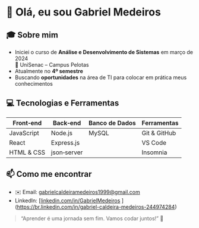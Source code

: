 # 👋 Olá, eu sou Gabriel Medeiros

## 🎓 Sobre mim

- Iniciei o curso de **Análise e Desenvolvimento de Sistemas** em março de 2024  
  📍 UniSenac – Campus Pelotas  
- Atualmente no **4º semestre**  
- Buscando **oportunidades** na área de TI para colocar em prática meus conhecimentos

## 💻 Tecnologias e Ferramentas

| Front‑end         | Back‑end         | Banco de Dados | Ferramentas              |
| ----------------- | ---------------- | -------------- | ------------------------ |
| JavaScript        | Node.js          | MySQL          | Git & GitHub             |
| React             | Express.js       |                | VS Code                  |
| HTML & CSS        | json‑server      |                | Insomnia                 |


## 📫 Como me encontrar

- ✉️ Email: gabrielcaldeiramedeiros1999@gmail.com
- LinkedIn: [[linkedin.com/in/GabrielMedeiros](https://linkedin.com/in/GabrielMedeiros)  ](https://br.linkedin.com/in/gabriel-caldeira-medeiros-244974284)

> “Aprender é uma jornada sem fim. Vamos codar juntos!” 🚀

